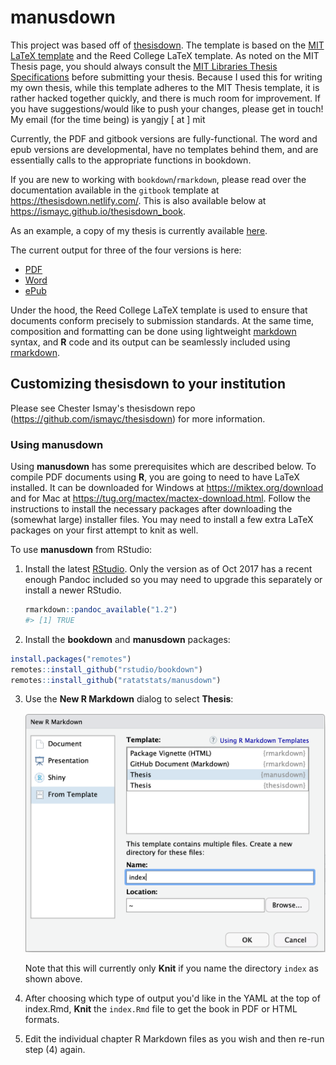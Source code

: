 # manusdown

This project was based off of [thesisdown](https://github.com/ismayc/thesisdown). The template is based on the [MIT LaTeX template](http://web.mit.edu/thesis/tex/) and the Reed College LaTeX template. As noted on the MIT Thesis page, you should always consult the [MIT Libraries Thesis Specifications](http://libraries.mit.edu/archives/thesis-specs/) before submitting your thesis. Because I used this for writing my own thesis, while this template adheres to the MIT Thesis template, it is rather hacked together quickly, and there is much room for improvement. If you have suggestions/would like to push your changes, please get in touch! My email (for the time being) is yangjy [ at ] mit

Currently, the PDF and gitbook versions are fully-functional.  The word and epub versions are developmental, have no templates behind them, and are essentially calls to the appropriate functions in bookdown.

If you are new to working with `bookdown`/`rmarkdown`, please read over the documentation available in the `gitbook` template at https://thesisdown.netlify.com/.  This is also available below at https://ismayc.github.io/thesisdown_book.

As an example, a copy of my thesis is currently available [here](https://github.com/ratatstats/thesis/blob/master/_book/thesis.pdf).

The current output for three of the four versions is here:
- [PDF](https://github.com/ratatstats/manusdown_book/blob/master/thesis.pdf)
- [Word](https://github.com/ratatstats/manusdown_book/blob/master/thesis.docx)
- [ePub](https://github.com/ratatstats/manusdown_book/blob/master/thesis.epub)

Under the hood, the Reed College LaTeX template is used to ensure that documents conform precisely to submission standards. At the same time, composition and formatting can be done using lightweight [markdown](https://rmarkdown.rstudio.com/authoring_basics.html) syntax, and **R** code and its output can be seamlessly included using [rmarkdown](https://rmarkdown.rstudio.com).

## Customizing thesisdown to your institution

Please see Chester Ismay's thesisdown repo (https://github.com/ismayc/thesisdown) for more information.

### Using manusdown

Using **manusdown** has some prerequisites which are described below. To compile PDF documents using **R**, you are going to need to have LaTeX installed.  It can be downloaded for Windows at <https://miktex.org/download> and for Mac at <https://tug.org/mactex/mactex-download.html>.  Follow the instructions to install the necessary packages after downloading the (somewhat large) installer files.  You may need to install a few extra LaTeX packages on your first attempt to knit as well.

To use **manusdown** from RStudio:

1) Install the latest [RStudio](https://www.rstudio.com/products/rstudio/download/).
Only the version as of Oct 2017 has a recent enough Pandoc included so you may need to upgrade this
separately or install a newer RStudio.

    ```r
    rmarkdown::pandoc_available("1.2")
    #> [1] TRUE
    ```

2) Install the **bookdown** and **manusdown** packages: 

```r
install.packages("remotes")
remotes::install_github("rstudio/bookdown")
remotes::install_github("ratatstats/manusdown")
```

3) Use the **New R Markdown** dialog to select **Thesis**:

    ![New R Markdown](thesis_rmd.png)

    Note that this will currently only **Knit** if you name the directory `index` as shown above.

4) After choosing which type of output you'd like in the YAML at the top of index.Rmd, **Knit** the `index.Rmd` file to get the book in PDF or HTML formats.
5) Edit the individual chapter R Markdown files as you wish and then re-run step (4) again.
